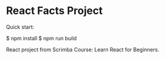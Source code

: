 # React Facts Project

Quick start:

$ npm install
$ npm run build


React project from Scrimba Course: Learn React for Beginners.